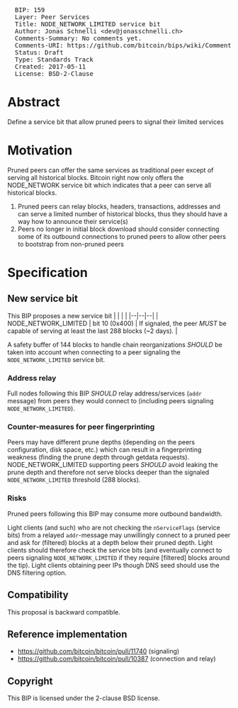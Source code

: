 <pre>
  BIP: 159
  Layer: Peer Services
  Title: NODE_NETWORK_LIMITED service bit
  Author: Jonas Schnelli &lt;dev@jonasschnelli.ch&gt;
  Comments-Summary: No comments yet.
  Comments-URI: https://github.com/bitcoin/bips/wiki/Comments:BIP-0159
  Status: Draft
  Type: Standards Track
  Created: 2017-05-11
  License: BSD-2-Clause
</pre>

# Abstract

Define a service bit that allow pruned peers to signal their limited services

# Motivation

Pruned peers can offer the same services as traditional peer except of serving all historical blocks.
Bitcoin right now only offers the NODE_NETWORK service bit which indicates that a peer can serve
all historical blocks.
1. Pruned peers can relay blocks, headers, transactions, addresses and can serve a limited number of historical blocks, thus they should have a way how to announce their service(s)
2. Peers no longer in initial block download should consider connecting some of its outbound connections to pruned peers to allow other peers to bootstrap from non-pruned peers

# Specification

## New service bit

This BIP proposes a new service bit
| | | |
|--|--|--|
| NODE_NETWORK_LIMITED | bit 10 (0x400) | If signaled, the peer <I>MUST</I> be capable of serving at least the last 288 blocks (~2 days). |

A safety buffer of 144 blocks to handle chain reorganizations <I>SHOULD</I> be taken into account when connecting to a peer signaling the <code>NODE_NETWORK_LIMITED</code> service bit.

### Address relay

Full nodes following this BIP <I>SHOULD</I> relay address/services (<code>addr</code> message) from peers they would connect to (including peers signaling <code>NODE_NETWORK_LIMITED</code>).

### Counter-measures for peer fingerprinting

Peers may have different prune depths (depending on the peers configuration, disk space, etc.) which can result in a fingerprinting weakness (finding the prune depth through getdata requests). NODE_NETWORK_LIMITED supporting peers <I>SHOULD</I> avoid leaking the prune depth and therefore not serve blocks deeper than the signaled <code>NODE_NETWORK_LIMITED</code> threshold (288 blocks).

### Risks

Pruned peers following this BIP may consume more outbound bandwidth.

Light clients (and such) who are not checking the <code>nServiceFlags</code> (service bits) from a relayed <code>addr</code>-message may unwillingly connect to a pruned peer and ask for (filtered) blocks at a depth below their pruned depth. Light clients should therefore check the service bits (and eventually connect to peers signaling <code>NODE_NETWORK_LIMITED</code> if they require [filtered] blocks around the tip). Light clients obtaining peer IPs though DNS seed should use the DNS filtering option.

## Compatibility

This proposal is backward compatible.

## Reference implementation

* https://github.com/bitcoin/bitcoin/pull/11740 (signaling)
* https://github.com/bitcoin/bitcoin/pull/10387 (connection and relay)

## Copyright

This BIP is licensed under the 2-clause BSD license.
